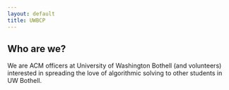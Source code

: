 ```yaml
---
layout: default
title: UWBCP
---
```


## Who are we?

We are ACM officers at University of Washington Bothell (and volunteers) interested in spreading the love of algorithmic solving to other students in UW Bothell.
